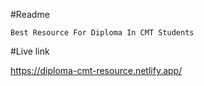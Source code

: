 #Readme

`Best Resource For Diploma In CMT Students`

#Live link

https://diploma-cmt-resource.netlify.app/

